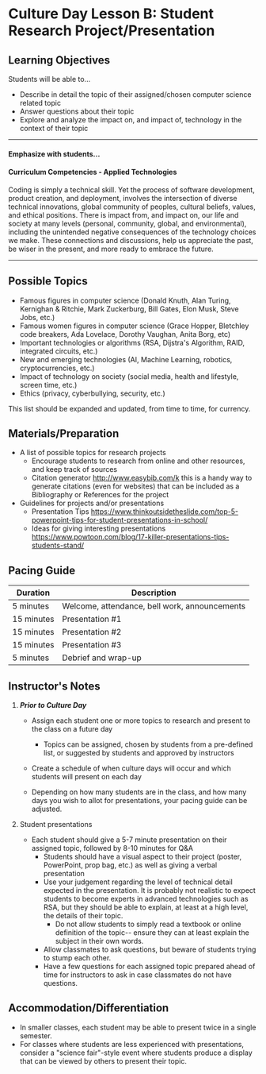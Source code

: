 # Culture Day Lesson B: Student Research Project/Presentation

## Learning Objectives
Students will be able to...
* Describe in detail the topic of their assigned/chosen computer science related topic
* Answer questions about their topic
* Explore and analyze the impact on, and impact of, technology in the context of their topic

---
#### Emphasize with students...

#### Curriculum Competencies - Applied Technologies

Coding is simply a technical skill.   Yet the process of software development, product creation, and deployment, involves the intersection of diverse technical innovations, global community of peoples, cultural beliefs, values, and ethical positions.   There is impact from, and impact on, our life and society at many levels (personal, community, global, and environmental), including the unintended negative consequences of the technology choices we make.  These connections and discussions, help us appreciate the past, be wiser in the present, and more ready to embrace the future.

---


## Possible Topics
* Famous figures in computer science (Donald Knuth, Alan Turing, Kernighan & Ritchie, Mark Zuckerburg, Bill Gates, Elon Musk, Steve Jobs, etc.)
* Famous women figures in computer science (Grace Hopper, Bletchley code breakers, Ada Lovelace, Dorothy Vaughan, Anita Borg, etc)
* Important technologies or algorithms (RSA, Dijstra's Algorithm, RAID, integrated circuits, etc.)
* New and emerging technologies (AI, Machine Learning, robotics, cryptocurrencies, etc.)
* Impact of technology on society (social media, health and lifestyle, screen time, etc.)
* Ethics (privacy, cyberbullying, security, etc.) 

This list should be expanded and updated, from time to time, for currency.


## Materials/Preparation
* A list of possible topics for research projects
   * Encourage students to research from online and other resources, and keep track of sources
   * Citation generator http://www.easybib.com/k this is a handy way to generate citations (even for websites) that can be included as a Bibliography or References for the project
* Guidelines for projects and/or presentations
   * Presentation Tips   https://www.thinkoutsidetheslide.com/top-5-powerpoint-tips-for-student-presentations-in-school/
   * Ideas for giving interesting presentations  https://www.powtoon.com/blog/17-killer-presentations-tips-students-stand/

## Pacing Guide
|Duration | Description|
|--|--|
|5 minutes | Welcome, attendance, bell work, announcements |
|15 minutes | Presentation #1 |
|15 minutes | Presentation #2 |
|15 minutes | Presentation #3 |
|5 minutes | Debrief and wrap-up |

## Instructor's Notes
1. _**Prior to Culture Day**_
    * Assign each student one or more topics to research and present to the class on a future day
        * Topics can be assigned, chosen by students from a pre-defined list, or suggested by students and approved by instructors

    * Create a schedule of when culture days will occur and which students will present on each day
    * Depending on how many students are in the class, and how many days you wish to allot for presentations, your pacing guide can be adjusted. 

2. Student presentations
    * Each student should give a 5-7 minute presentation on their assigned topic, followed by 8-10 minutes for Q&A
        * Students should have a visual aspect to their project (poster, PowerPoint, prop bag, etc.) as well as giving a verbal presentation
        * Use your judgement regarding the level of technical detail expected in the presentation.  It is probably not realistic to expect students to become experts in advanced technologies such as RSA, but they should be able to explain, at least at a high level, the details of their topic.
            * Do not allow students to simply read a textbook or online definition of the topic-- ensure they can at least explain the subject in their own words.
        * Allow classmates to ask questions, but beware of students trying to stump each other.
        * Have a few questions for each assigned topic prepared ahead of time for instructors to ask in case classmates do not have questions.


## Accommodation/Differentiation
* In smaller classes, each student may be able to present twice in a single semester.
* For classes where students are less experienced with presentations, consider a "science fair"-style event where students produce a display that can be viewed by others to present their topic.
